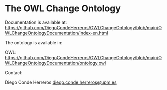 # The OWL Change Ontology 
Documentation is available at: https://github.com/DiegoCondeHerreros/OWLChangeOntology/blob/main/OWLChangeOntologyDocumentation/index-en.html

The ontology is available in:

OWL:  https://github.com/DiegoCondeHerreros/OWLChangeOntology/blob/main/OWLChangeOntologyDocumentation/ontology.owl

Contact:

Diego Conde Herreros diego.conde.herreros@upm.es 